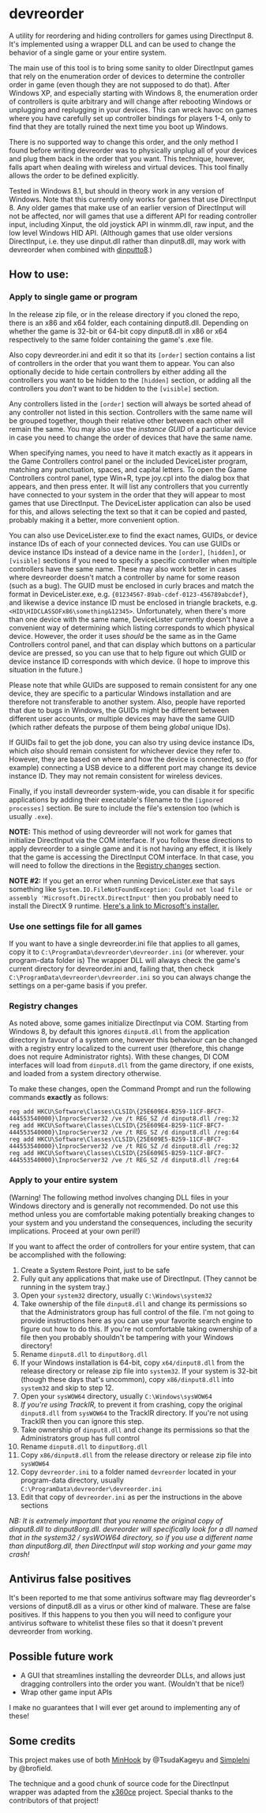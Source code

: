 # devreorder
A utility for reordering and hiding controllers for games using DirectInput 8. It's implemented using a wrapper DLL and can be used to change the behavior of a single game or your entire system.

The main use of this tool is to bring some sanity to older DirectInput games that rely on the enumeration order of devices to determine the controller order in game (even though they are not supposed to do that). After Windows XP, and especially starting with Windows 8, the enumeration order of controllers is quite arbitrary and will change after rebooting Windows or unplugging and replugging in your devices. This can wreck havoc on games where you have carefully set up controller bindings for players 1-4, only to find that they are totally ruined the next time you boot up Windows.

There is no supported way to change this order, and the only method I found before writing devreorder was to physically unplug all of your devices and plug them back in the order that you want. This technique, however, falls apart when dealing with wireless and virtual devices. This tool finally allows the order to be defined explicitly.

Tested in Windows 8.1, but should in theory work in any version of Windows. Note that this currently only works for games that use DirectInput 8. Any older games that make use of an earlier version of DirectInput will not be affected, nor will games that use a different API for reading controller input, including Xinput, the old joystick API in winmm.dll, raw input, and the low level Windows HID API. (Although games that use older versions DirectInput, i.e. they use dinput.dll rather than dinput8.dll, may work with devreorder when combined with [dinputto8](https://github.com/elishacloud/dinputto8).)

## How to use:

### Apply to single game or program

In the release zip file, or in the release directory if you cloned the repo, there is an x86 and x64 folder, each containing dinput8.dll. Depending on whether the game is 32-bit or 64-bit copy dinput8.dll in x86 or x64 respectively to the same folder containing the game's .exe file.

Also copy devreorder.ini and edit it so that its `[order]` section contains a list of controllers in the order that you want them to appear. You can also optionally decide to hide certain controllers by either adding all the controllers you want to be hidden to the `[hidden]` section, or adding all the controllers you _don't_ want to be hidden to the `[visible]` section.

Any controllers listed in the `[order]` section will always be sorted ahead of any controller not listed in this section. Controllers with the same name will be grouped together, though their relative other between each other will remain the same. You may also use the *instance GUID* of a particular device in case you need to change the order of devices that have the same name.

When specifying names, you need to have it match exactly as it appears in the Game Controllers control panel or the included DeviceLister program, matching any punctuation, spaces, and capital letters. To open the Game Controllers control panel, type Win+R, type joy.cpl into the dialog box that appears, and then press enter. It will list any controllers that you currently have connected to your system in the order that they will appear to most games that use DirectInput. The DeviceLister application can also be used for this, and allows selecting the text so that it can be copied and pasted, probably making it a better, more convenient option.

You can also use DeviceLister.exe to find the exact names, GUIDs, or device instance IDs of each of your connected devices. You can use GUIDs or device instance IDs instead of a device name in the `[order]`, `[hidden]`, or `[visible]` sections if you need to specify a specific controller when multiple controllers have the same name. These may also work better in cases where devreorder doesn't match a controller by name for some reason (such as a bug). The GUID must be enclosed in curly braces and match the format in DeviceLister.exe, e.g. `{01234567-89ab-cdef-0123-456789abcdef}`, and likewise a device instance ID must be enclosed in triangle brackets, e.g. `<HID\HIDCLASSOFx86\something&12345>`. Unfortunately, when there's more than one device with the same name, DeviceLister currently doesn't have a convenient way of determining which listing corresponds to which physical device. However, the order it uses *should* be the same as in the Game Controllers control panel, and that can display which buttons on a particular device are pressed, so you can use that to help figure out which GUID or device instance ID corresponds with which device. (I hope to improve this situation in the future.)

Please note that while GUIDs are supposed to remain consistent for any one device, they are specific to a particular Windows installation and are therefore not transferable to another system. Also, people have reported that due to bugs in Windows, the GUIDs might be different between different user accounts, or multiple devices may have the same GUID (which rather defeats the purpose of them being _global_ unique IDs).

If GUIDs fail to get the job done, you can also try using device instance IDs, which _also_ should remain consistent for whichever device they refer to. However, they are based on where and how the device is connected, so (for example) connecting a USB device to a different port may change its device instance ID. They may not remain consistent for wireless devices.

Finally, if you install devreorder system-wide, you can disable it for specific applications by adding their executable's filename to the `[ignored processes]` section. Be sure to include the file's extension too (which is usually `.exe`).

**NOTE:** This method of using devreorder will not work for games that initialize DirectInput via the COM interface. If you follow these directions to apply devreorder to a single game and it is not having any effect, it is likely that the game is accessing the DirectInput COM interface. In that case, you will need to follow the directions in the [Registry changes](#registry-changes) section.

**NOTE #2:** If you get an error when running DeviceLister.exe that says something like `System.IO.FileNotFoundException: Could not load file or assembly 'Microsoft.DirectX.DirectInput'` then you probably need to install the DirectX 9 runtime. [Here's a link to Microsoft's installer.](https://www.microsoft.com/en-us/download/details.aspx?id=8109)

### Use one settings file for all games

If you want to have a single devreorder.ini file that applies to all games, copy it to `C:\ProgramData\devreorder\devreorder.ini` (or wherever. your program-data folder is) The wrapper DLL will always check the game's current directory for devreorder.ini and, failing that, then check `C:\ProgramData\devreorder\devreorder.ini` so you can always change the settings on a per-game basis if you prefer.

### Registry changes

As noted above, some games initialize DirectInput via COM. Starting from Windows 8, by default this ignores `dinput8.dll` from the application directory in favour of a system one, however this behaviour can be changed with a registry entry localized to the current user (therefore, this change does not require Administrator rights). With these changes, DI COM interfaces will load from `dinput8.dll` from the game directory, if one exists, and loaded from a system directory otherwise.

To make these changes, open the Command Prompt and run the following commands **exactly** as follows:
```
reg add HKCU\Software\Classes\CLSID\{25E609E4-B259-11CF-BFC7-444553540000}\InprocServer32 /ve /t REG_SZ /d dinput8.dll /reg:32
reg add HKCU\Software\Classes\CLSID\{25E609E4-B259-11CF-BFC7-444553540000}\InprocServer32 /ve /t REG_SZ /d dinput8.dll /reg:64
reg add HKCU\Software\Classes\CLSID\{25E609E5-B259-11CF-BFC7-444553540000}\InprocServer32 /ve /t REG_SZ /d dinput8.dll /reg:32
reg add HKCU\Software\Classes\CLSID\{25E609E5-B259-11CF-BFC7-444553540000}\InprocServer32 /ve /t REG_SZ /d dinput8.dll /reg:64
```

### Apply to your entire system

(Warning! The following method involves changing DLL files in your Windows directory and is generally not recommended. Do not use this method unless you are comfortable making potentially breaking changes to your system and you understand the consequences, including the security implications. Proceed at your own peril!)

If you want to affect the order of controllers for your entire system, that can be accomplished with the following:

1. Create a System Restore Point, just to be safe
2. Fully quit any applications that make use of DirectInput. (They cannot be running in the system tray.)
3. Open your `system32` directory, usually `C:\Windows\system32`
4. Take ownership of the file `dinput8.dll` and change its permissions so that the Administrators group has full control of the file. I'm not going to provide instructions here as you can use your favorite search engine to figure out how to do this. If you're not comfortable taking ownership of a file then you probably shouldn't be tampering with your Windows directory!
5. Rename `dinput8.dll` to `dinput8org.dll`
6. If your Windows installation is 64-bit, copy `x64/dinput8.dll` from the release directory or release zip file into `system32`. If your system is 32-bit (though these days that's uncommon), copy `x86/dinput8.dll` into `system32` and skip to step 12.
7. Open your `sysWOW64` directory, usually `C:\Windows\sysWOW64`
8. *If you're using TrackIR,* to prevent it from crashing, copy the original `dinput8.dll` from `sysWOW64` to the TrackIR directory. If you're not using TrackIR then you can ignore this step.
9. Take ownership of `dinput8.dll` and change its permissions so that the Administrators group has full control
10. Rename `dinput8.dll` to `dinput8org.dll`
11. Copy `x86/dinput8.dll` from the release directory or release zip file into `sysWOW64`
12. Copy `devreorder.ini` to a folder named `devreorder` located in your program-data directory, usually `C:\ProgramData\devreorder\devreorder.ini`
13. Edit that copy of `devreorder.ini` as per the instructions in the above sections

*NB: It is extremely important that you rename the original copy of dinput8.dll to dinput8org.dll. devreorder will specifically look for a dll named that in the system32 / sysWOW64 directory, so if you use a different name than dinput8org.dll, then DirectInput will stop working and your game may crash!*

## Antivirus false positives

It's been reported to me that some antivirus software may flag devreorder's versions of dinput8.dll as a virus or other kind of malware. These are false positives. If this happens to you then you will need to configure your antivirus software to whitelist these files so that it doesn't prevent devreorder from working.

## Possible future work

- A GUI that streamlines installing the devreorder DLLs, and allows just dragging controllers into the order you want. (Wouldn't that be nice!)
- Wrap other game input APIs

I make no guarantees that I will ever get around to implementing any of these!

## Some credits

This project makes use of both [MinHook](https://github.com/TsudaKageyu/minhook) by @TsudaKageyu and [SimpleIni](https://github.com/brofield/simpleini) by @brofield.

The technique and a good chunk of source code for the DirectInput wrapper was adapted from the [x360ce](https://github.com/x360ce/x360ce) project. Special thanks to the contributors of that project!
